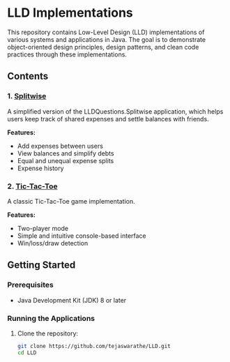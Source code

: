 # LLD Implementations

This repository contains Low-Level Design (LLD) implementations of various systems and applications in Java. The goal is to demonstrate object-oriented design principles, design patterns, and clean code practices through these implementations.

## Contents

### 1. [Splitwise](./src/LLDQuestions/Splitwise)
A simplified version of the LLDQuestions.Splitwise application, which helps users keep track of shared expenses and settle balances with friends.

**Features:**
- Add expenses between users
- View balances and simplify debts
- Equal and unequal expense splits
- Expense history

### 2. [Tic-Tac-Toe](./src/LLDQuestions/TicTacToeGame)
A classic Tic-Tac-Toe game implementation.

**Features:**
- Two-player mode
- Simple and intuitive console-based interface
- Win/loss/draw detection

## Getting Started

### Prerequisites
- Java Development Kit (JDK) 8 or later

### Running the Applications
1. Clone the repository:
   ```bash
   git clone https://github.com/tejaswarathe/LLD.git
   cd LLD
